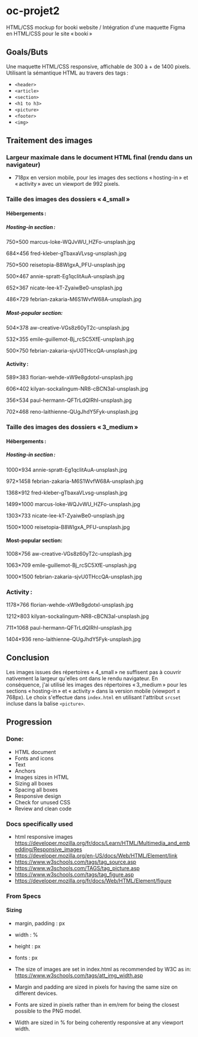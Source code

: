 # oc-projet2
HTML/CSS mockup for booki website / Intégration d'une maquette Figma en HTML/CSS pour le site « booki »

## Goals/Buts
Une maquette HTML/CSS responsive, affichable de 300 à + de 1400 pixels. 
Utilisant la sémantique HTML au travers des tags :
* `<header>`
* `<article>`
* `<section>`
* `<h1 to h3>`
* `<picture>`
* `<footer>`
* `<img>`

## Traitement des images
### Largeur maximale dans le document HTML final (rendu dans un navigateur)
* 718px en version mobile, pour les images des sections « hosting-in » et « activity » avec un viewport de 992 pixels.

### Taille des images des dossiers « 4_small »
#### Hébergements :
##### Hosting-in section :

750×500 marcus-loke-WQJvWU_HZFo-unsplash.jpg

684×456 fred-kleber-gTbaxaVLvsg-unsplash.jpg

750×500 reisetopia-B8WIgxA_PFU-unsplash.jpg

500×467 annie-spratt-Eg1qcIitAuA-unsplash.jpg

652×367 nicate-lee-kT-ZyaiwBe0-unsplash.jpg

486×729 febrian-zakaria-M6S1WvfW68A-unsplash.jpg

##### Most-popular section:
504×378 aw-creative-VGs8z60yT2c-unsplash.jpg

532×355 emile-guillemot-Bj_rcSC5XfE-unsplash.jpg

500×750 febrian-zakaria-sjvU0THccQA-unsplash.jpg

#### Activity :

589×383 florian-wehde-xW9e8gdotxI-unsplash.jpg

606×402 kilyan-sockalingum-NR8-cBCN3aI-unsplash.jpg

356×534 paul-hermann-QFTrLdQIRhI-unsplash.jpg

702×468 reno-laithienne-QUgJhdY5Fyk-unsplash.jpg

### Taille des images des dossiers « 3_medium »
#### Hébergements :
##### Hosting-in section :

1000×934 annie-spratt-Eg1qcIitAuA-unsplash.jpg

972×1458 febrian-zakaria-M6S1WvfW68A-unsplash.jpg

1368×912 fred-kleber-gTbaxaVLvsg-unsplash.jpg

1499×1000 marcus-loke-WQJvWU_HZFo-unsplash.jpg

1303×733 nicate-lee-kT-ZyaiwBe0-unsplash.jpg

1500×1000 reisetopia-B8WIgxA_PFU-unsplash.jpg

#### Most-popular section:
1008×756 aw-creative-VGs8z60yT2c-unsplash.jpg

1063×709 emile-guillemot-Bj_rcSC5XfE-unsplash.jpg

1000×1500 febrian-zakaria-sjvU0THccQA-unsplash.jpg

### Activity :
1178×766 florian-wehde-xW9e8gdotxI-unsplash.jpg

1212×803 kilyan-sockalingum-NR8-cBCN3aI-unsplash.jpg

711×1068 paul-hermann-QFTrLdQIRhI-unsplash.jpg

1404×936 reno-laithienne-QUgJhdY5Fyk-unsplash.jpg

## Conclusion
Les images issues des répertoires « 4_small » ne suffisent pas à couvrir nativement la largeur qu'elles ont dans le rendu navigateur. En conséquence, j'ai utilisé les images des répertoires « 3_medium » pour les sections « hosting-in » et « activity » dans la version mobile (viewport ≤ 768px). Le choix s'effectue dans `index.html` en utilisant l'attribut `srcset` incluse dans la balise `<picture>`.


## Progression
### Done:
* HTML document
* Fonts and icons
* Text
* Anchors
* Images sizes in HTML
* Sizing all boxes
* Spacing all boxes
* Responsive design
* Check for unused CSS
* Review and clean code

### Docs specifically used
* html responsive images https://developer.mozilla.org/fr/docs/Learn/HTML/Multimedia_and_embedding/Responsive_images
* https://developer.mozilla.org/en-US/docs/Web/HTML/Element/link
* https://www.w3schools.com/tags/tag_source.asp
* https://www.w3schools.com/TAGS/tag_picture.asp
* https://www.w3schools.com/tags/tag_figure.asp
* https://developer.mozilla.org/fr/docs/Web/HTML/Element/figure

### From Specs
#### Sizing
* margin, padding : px
* width : %
* height : px
* fonts : px

* The size of images are set in index.html as recommended by W3C as in: https://www.w3schools.com/tags/att_img_width.asp
* Margin and padding are sized in pixels for having the same size on different devices.
* Fonts are sized in pixels rather than in em/rem for being the closest possible to the PNG model.
* Width are sized in % for being coherently responsive at any viewport width.

